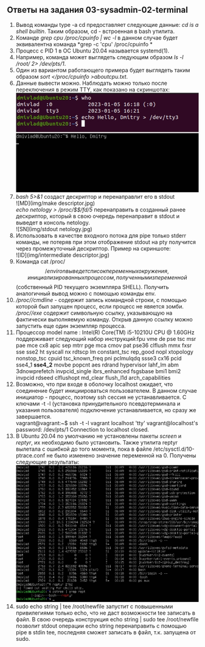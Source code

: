 ## Ответы на задания 03-sysadmin-02-terminal
1. Вывод команды type -a cd предоставляет следующие данные: *cd is a shell builtin*. Таким образом, cd - встроенная в bash утилита.
2. Команде *grep cpu /proc/cpuinfo | wc -l* в данном случае будет эквивалентна команда *grep -c 'cpu' /proc/cpuinfo *
3. Процесс с PID 1 в ОС Ubuntu 20.04 называется systemd(1).
4. Например, команда может выглядеть следующим образом *ls -l /root/ 2> /dev/pts/1*.
5. Один из вариантом работающего примера будет выглядеть таким образом *sort </proc/cpuinfo >aboutcpu.txt*.
6. Данные вывести можно. Наблюдать можно только после переключения в режим TTY, как показано на скриншотах:  
![PTY](img/pty.jpg)  
![TTY](img/tty.jpg)  
7. *bash 5>&1* создаст дескриптор и перенаправлит его в stdout  
![MD](img/make descriptor.jpg)  
*echo netology > /proc/$$/fd/5* перенаправить в созданный ранее дескриптор, который в свою очередь перенаправит в stdout и выведет в консоль netology.  
![SN](img/stdout netology.jpg)  
8. Использовать в качестве входного потока для pipe только stderr команды, не потеряв при этом отображение stdout на pty получится через промежуточный дескриптор. Пример на скриншоте:  
![ID](img/intermediate descriptor.jpg)
9. Команда cat /proc/$$/environ выведет список переменных окружения, инициализированных процессом, полученным из переменной $$ (собственный PID текущего экземпляра SHELL). Получить аналогичный вывод можно с помощью команды env.
10. */proc/<PID>/cmdline* - содержит запись командной строки, с помощью которой был запущен процесс, если процесс не явяется зомби. */proc/<PID>/exe* содержит символьную ссылку, указывающую на фактически выполняемую команду. Открыв данную ссылку можно запустить еще один экземпляр процесса.
11. Процессор model name : Intel(R) Core(TM) i5-10210U CPU @ 1.60GHz поддерживает следующий набор инструкций:fpu vme de pse tsc msr pae mce cx8 apic sep mtrr pge mca cmov pat pse36 clflush mmx fxsr sse sse2 ht syscall nx rdtscp lm constant_tsc rep_good nopl xtopology nonstop_tsc cpuid tsc_known_freq pni pclmulqdq ssse3 cx16 pcid sse4_1 **sse4_2** movbe popcnt aes rdrand hypervisor lahf_lm abm 3dnowprefetch invpcid_single ibrs_enhanced fsgsbase bmi1 bmi2 invpcid rdseed clflushopt md_clear flush_l1d arch_capabilities
12. Возможно, что при входе в оболочку localhost ожидает, что соединение будет инициироваться пользователем. В данном случае инициатор - процесс, поэтому ssh сессия не устанавливается. С ключами  -t -l (установка принудительного псевдотерминала и указания пользователя) подключение устанавливается, но сразу же завершается.  
vagrant@vagrant:~$ ssh -t -l vagrant localhost 'tty'
vagrant@localhost's password: 
/dev/pts/1
Connection to localhost closed.  
13. В Ubuntu 20.04 по умолчанию не установлены пакеты *screen* и *reptyr*, их необходимо было установить. Также утилита reptyr вылетала с ошибкой до того момента, пока в файле /etc/sysctl.d/10-ptrace.conf не было изменено значение переменной на 0. Получены следующие результаты:  
![Reptyr](img/reptyr.jpg)  
14. sudo echo string | tee /root/newfile запустит с повышенными привилегиями только echo, что не даст возможности tee записать в файл. В свою очередь конструкция echo string | sudo tee /root/newfile позволит stdout операции echo string перенаправить с помощью pipe в stdin tee, последняя сможет записать в файл, т.к. запущена от sudo.  



